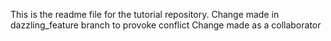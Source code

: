 This is the readme file for the tutorial repository.
Change made in dazzling_feature branch to provoke conflict
Change made as a collaborator

